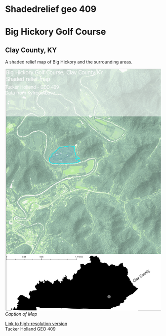 # Shadedrelief geo 409 
# Big Hickory Golf Course 
## Clay County, KY

A shaded relief map of Big Hickory and the surrounding areas.

![Caption of map](Layout2.jpg)     
*Caption of Map*

[Link to high-resolution version](Layout2.pdf)     
Tucker Holland GEO 409 
